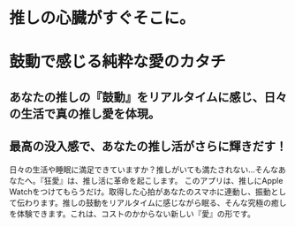 # 推しの心臓がすぐそこに。 
# 鼓動で感じる純粋な愛のカタチ


## あなたの推しの『鼓動』をリアルタイムに感じ、日々の生活で真の推し愛を体現。
## 最高の没入感で、あなたの推し活がさらに輝きだす！

日々の生活や睡眠に満足できていますか？推しがいても満たされない…そんなあなたへ。『狂愛』は、推し活に革命を起こします。
このアプリは、推しにApple Watchをつけてもらうだけ。取得した心拍があなたのスマホに連動し、振動として伝わります。推しの鼓動をリアルタイムに感じながら眠る、そんな究極の癒しを体験できます。これは、コストのかからない新しい『愛』の形です。
